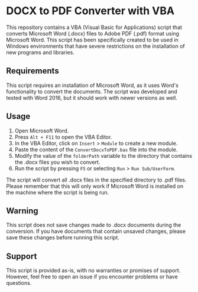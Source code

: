 # DOCX to PDF Converter with VBA

This repository contains a VBA (Visual Basic for Applications) script that converts Microsoft Word (.docx) files to Adobe PDF (.pdf) format using Microsoft Word. This script has been specifically created to be used in Windows environments that have severe restrictions on the installation of new programs and libraries.

## Requirements

This script requires an installation of Microsoft Word, as it uses Word's functionality to convert the documents. The script was developed and tested with Word 2016, but it should work with newer versions as well.

## Usage

1. Open Microsoft Word.
2. Press `Alt + F11` to open the VBA Editor.
3. In the VBA Editor, click on `Insert` > `Module` to create a new module.
4. Paste the content of the `ConvertDocxToPDF.bas` file into the module.
5. Modify the value of the `folderPath` variable to the directory that contains the .docx files you wish to convert.
6. Run the script by pressing `F5` or selecting `Run` > `Run Sub/UserForm`.

The script will convert all .docx files in the specified directory to .pdf files. Please remember that this will only work if Microsoft Word is installed on the machine where the script is being run.

## Warning

This script does not save changes made to .docx documents during the conversion. If you have documents that contain unsaved changes, please save these changes before running this script.

## Support

This script is provided as-is, with no warranties or promises of support. However, feel free to open an issue if you encounter problems or have questions.

